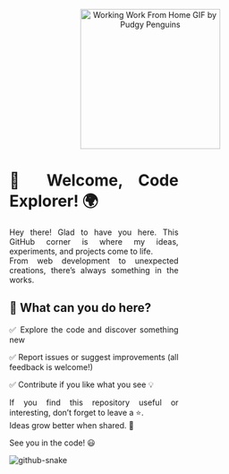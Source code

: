 
<p align="center">
  <img src="https://github.com/user-attachments/assets/a3a60c27-5209-47e4-bbdb-877d85eaad21" alt="Working Work From Home GIF by Pudgy Penguins" width="250">
</p>

  <div style="width: 60%; text-align: justify;">
    <h1>🚀 Welcome, Code Explorer! 🌍</h1>
    <p>
      Hey there! Glad to have you here. This GitHub corner is where my ideas, experiments, and projects come to life.<br>
      From web development to unexpected creations, there’s always something in the works.
    </p>
    <h2>🌟 What can you do here?</h2>
    <p>✅ Explore the code and discover something new</p>
    <p>✅ Report issues or suggest improvements (all feedback is welcome!)</p>
    <p>✅ Contribute if you like what you see 💡</p>
    <p>
      If you find this repository useful or interesting, don’t forget to leave a ⭐.<br>
      Ideas grow better when shared. 🚀
    </p>
    <p>See you in the code! 😃</p>
  </div>
</div>
<picture>
  <source media="(prefers-color-scheme: dark)" srcset="github-snake-dark.svg" />
  <img alt="github-snake" src="https://github.com/user-attachments/assets/b9dab1a1-ce1a-4e98-9d27-7d0b269f7d41" />
</picture>

